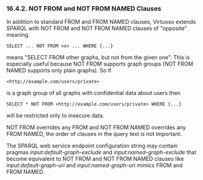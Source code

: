 <div id="rdfgraphsecuritynotfrom" class="section">

<div class="titlepage">

<div>

<div>

### 16.4.2. NOT FROM and NOT FROM NAMED Clauses

</div>

</div>

</div>

In addition to standard FROM and FROM NAMED clauses, Virtuoso extends
SPARQL with NOT FROM and NOT FROM NAMED clauses of "opposite" meaning.

``` programlisting
SELECT ... NOT FROM <x> ... WHERE {...}
```

means "SELECT FROM other graphs, but not from the given one". This is
especially useful because NOT FROM supports graph groups (NOT FROM NAMED
supports only plain graphs). So if

``` programlisting
<http://example.com/users/private>
```

is a graph group of all graphs with confidential data about users then

``` programlisting
SELECT * NOT FROM <http://example.com/users/private> WHERE {...}
```

will be restricted only to insecure data.

NOT FROM overrides any FROM and NOT FROM NAMED overrides any FROM NAMED,
the order of clauses in the query text is not important.

The SPARQL web service endpoint configuration string may contain pragmas
<span class="emphasis">*input:default-graph-exclude*</span> and
<span class="emphasis">*input:named-graph-exclude*</span> that become
equivalent to NOT FROM and NOT FROM NAMED clauses like
<span class="emphasis">*input:default-graph-uri*</span> and
<span class="emphasis">*input:named-graph-uri*</span> mimics FROM and
FROM NAMED.

</div>

